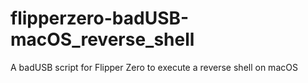 # flipperzero-badUSB-macOS_reverse_shell
A badUSB script for Flipper Zero to execute a reverse shell on macOS
